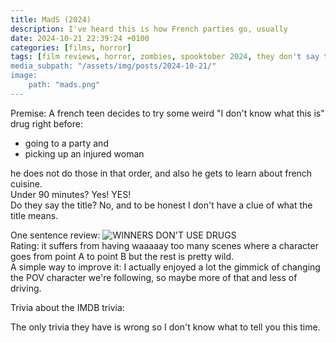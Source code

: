 ```yaml
---
title: MadS (2024)
description: I've heard this is how French parties go, usually
date: 2024-10-21 22:39:24 +0100
categories: [films, horror]
tags: [film reviews, horror, zombies, spooktober 2024, they don't say the title]
media_subpath: "/assets/img/posts/2024-10-21/"
image:
    path: "mads.png"
---
```

<span class="reviewsection">Premise:</span> A french teen decides to try some weird "I don't know what this is" drug right before:
- going to a party and
- picking up an injured woman

he does not do those in that order, and also he gets to learn about french cuisine.<br/>
<span class="reviewsection">Under 90 minutes?</span> Yes! YES!<br/>
<span class="reviewsection">Do they say the title?</span> No, and to be honest I don't have a clue of what the title means.

<span class="reviewsection">One sentence review:</span>
![WINNERS DON'T USE DRUGS](winners.png)<br/>
<span class="reviewsection">Rating:</span> it suffers from having waaaaay too many scenes where a character goes from point A to point B but the rest is pretty wild.<br/>
<span class="reviewsection">A simple way to improve it:</span> I actually enjoyed a lot the gimmick of changing the POV character we're following, so maybe more of that and less of driving.

<span class="reviewsection">Trivia about the IMDB trivia:</span>

The only trivia they have is wrong so I don't know what to tell you this time.